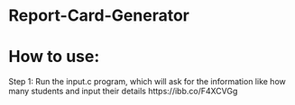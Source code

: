 # Report-Card-Generator
<h1>How to use:</h1>
Step 1: Run the input.c program, which will ask for the information like how many students and input their details
https://ibb.co/F4XCVGg
